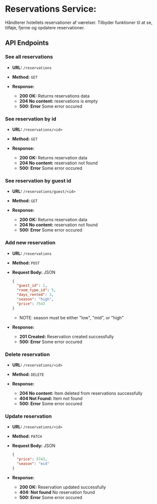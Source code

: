 # Reservations Service:
Håndterer hotellets reservationer af værelser.
Tilbyder funktioner til at se, tilføje, fjerne og opdatere reservationer.

## API Endpoints

### See all reservations

- **URL:** `/reservations`
- **Method:** `GET`

- **Response:**

  - **200 OK:** Returns reservations data
  - **204 No content:** reservations is empty
  - **500: Error** Some error occured

### See reservation by id

- **URL:** `/reservations/<id>`
- **Method:** `GET`

- **Response:**

  - **200 OK:** Returns reservation data
  - **204 No content:** reservation not found
  - **500: Error** Some error occured

### See reservation by guest id

- **URL:** `/reservations/guest/<id>`
- **Method:** `GET`

- **Response:**

  - **200 OK:** Returns reservation data
  - **204 No content:** reservation not found
  - **500: Error** Some error occured

### Add new reservation

- **URL:** `/reservations`
- **Method:** `POST`
- **Request Body:** JSON

  ```json
  {
    "guest_id": 1,
    "room_type_id": 5,
    "days_rented": 3,
    "season": "high",
    "price": 7543
  }
  ```
  - NOTE: season must be either "low", "mid", or "high"

- **Response:**

  - **201 Created:** Reservation created successfully
  - **500: Error** Some error occured

### Delete reservation

- **URL:** `/reservations/<id>`
- **Method:** `DELETE`

- **Response:**

  - **204 No content:** Item deleted from reservations successfully
  - **404 Not Found:** Item not found
  - **500: Error** Some error occured

### Update reservation

- **URL:** `/reservations/<id>`
- **Method:** `PATCH`
- **Request Body:** JSON

  ```json
  {
    "price": 5743,
    "season": "mid"
  }
  ```

- **Response:**

  - **200 OK:** Reservation updated successfully
  - **404: Not found** No reservation found
  - **500: Error** Some error occured

